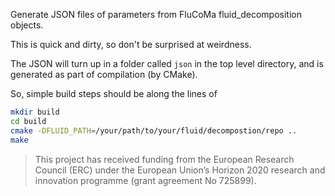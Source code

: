 Generate JSON files of parameters from FluCoMa fluid_decomposition objects.

This is quick and dirty, so don't be surprised at weirdness.

The JSON will turn up in a folder called `json` in the top level directory, and is generated as part of compilation (by CMake).

So, simple build steps should be along the lines of
```bash
mkdir build
cd build
cmake -DFLUID_PATH=/your/path/to/your/fluid/decompostion/repo ..
make
```

> This project has received funding from the European Research Council (ERC) under the European Union’s Horizon 2020 research and innovation programme (grant agreement No 725899).
